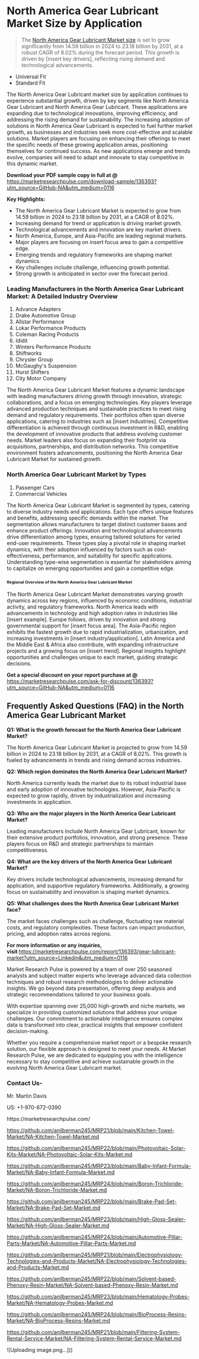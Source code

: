 <h1>North America Gear Lubricant Market&nbsp;Size by Application</h1><blockquote><p>The <a href="https://marketresearchpulse.com/download-sample/136393?utm_source=GitHub-NA&amp;utm_medium=0116">North America Gear Lubricant Market size</a> is set to grow significantly from 14.59 billion in 2024 to 23.18 billion by 2031, at a robust CAGR of 8.02% during the forecast period. This growth is driven by [insert key drivers], reflecting rising demand and technological advancements.</p></blockquote><ul><li>Universal Fit<li> Standard Fit</li></ul><p>The North America Gear Lubricant market size by application continues to experience substantial growth, driven by key segments like North America Gear Lubricant and North America Gear Lubricant. These applications are expanding due to technological innovations, improving efficiency, and addressing the rising demand for sustainability. The increasing adoption of solutions in North America Gear Lubricant is expected to fuel further market growth, as businesses and industries seek more cost-effective and scalable solutions. Market players are focusing on enhancing their offerings to meet the specific needs of these growing application areas, positioning themselves for continued success. As new applications emerge and trends evolve, companies will need to adapt and innovate to stay competitive in this dynamic market.</p><p><strong>Download your PDF sample copy in full at @ </strong><a href="https://marketresearchpulse.com/download-sample/136393?utm_source=GitHub-NA&amp;utm_medium=0116">https://marketresearchpulse.com/download-sample/136393?utm_source=GitHub-NA&amp;utm_medium=0116</a></p><p><strong>Key Highlights: </strong></p><ul><li>The North America Gear Lubricant Market is expected to grow from 14.59 billion in 2024 to 23.18 billion by 2031, at a CAGR of 8.02%.</li><li>Increasing demand for trend or application is driving market growth.</li><li>Technological advancements and innovation are key market drivers.</li><li>North America, Europe, and Asia-Pacific are leading regional markets.</li><li>Major players are focusing on insert focus area to gain a competitive edge.</li><li>Emerging trends and regulatory frameworks are shaping market dynamics.</li><li>Key challenges include challenge, influencing growth potential.</li><li>Strong growth is anticipated in sector over the forecast period.</li></ul><h3>Leading Manufacturers in the North America Gear Lubricant Market: A Detailed Industry Overview</h3><ol><li>Advance Adapters</li><li>Drake Automotive Group</li><li>Allstar Performance</li><li>Lokar Performance Products</li><li>Coleman Racing Products</li><li>Ididit</li><li>Winters Performance Products</li><li>Shiftworks</li><li>Chrysler Group</li><li>McGaughy's Suspension</li><li>Hurst Shifters</li><li>City Motor Company</li></ol><div class="flex max-w-full flex-col flex-grow"><div class="min-h-8 text-message flex w-full flex-col items-end gap-2 whitespace-normal break-words [.text-message+&amp;]:mt-5" dir="auto" data-message-author-role="assistant" data-message-id="fd8432e4-4910-450d-b182-61b7bfb0a01f" data-message-model-slug="gpt-4o"><div class="flex w-full flex-col gap-1 empty:hidden first:pt-[3px]"><div class="markdown prose w-full break-words dark:prose-invert light"><p>The North America Gear Lubricant Market features a dynamic landscape with leading manufacturers driving growth through innovation, strategic collaborations, and a focus on emerging technologies. Key players leverage advanced production techniques and sustainable practices to meet rising demand and regulatory requirements. Their portfolios often span diverse applications, catering to industries such as [insert industries]. Competitive differentiation is achieved through continuous investment in R&amp;D, enabling the development of innovative products that address evolving customer needs. Market leaders also focus on expanding their footprint via acquisitions, partnerships, and distribution networks. This competitive environment fosters advancements, positioning the North America Gear Lubricant Market for sustained growth.</p></div></div></div></div><h3>North America Gear Lubricant Market by Types</h3><ol><li>Passenger Cars<li> Commercial Vehicles</li></ol><div class="flex max-w-full flex-col flex-grow"><div class="min-h-8 text-message flex w-full flex-col items-end gap-2 whitespace-normal break-words [.text-message+&amp;]:mt-5" dir="auto" data-message-author-role="assistant" data-message-id="084470be-0bb7-4664-bddf-5156b4f41249" data-message-model-slug="gpt-4o-mini"><div class="flex w-full flex-col gap-1 empty:hidden first:pt-[3px]"><div class="markdown prose w-full break-words dark:prose-invert light"><p>The North America Gear Lubricant Market is segmented by types, catering to diverse industry needs and applications. Each type offers unique features and benefits, addressing specific demands within the market. The segmentation allows manufacturers to target distinct customer bases and enhance product offerings. Innovation and technological advancements drive differentiation among types, ensuring tailored solutions for varied end-user requirements. These types play a pivotal role in shaping market dynamics, with their adoption influenced by factors such as cost-effectiveness, performance, and suitability for specific applications. Understanding type-wise segmentation is essential for stakeholders aiming to capitalize on emerging opportunities and gain a competitive edge.</p></div></div></div></div><h3><span style="font-size: 11px;">Regional Overview of the North America Gear Lubricant Market</span></h3><div class="flex max-w-full flex-col flex-grow"><div class="min-h-8 text-message flex w-full flex-col items-end gap-2 whitespace-normal break-words [.text-message+&amp;]:mt-5" dir="auto" data-message-author-role="assistant" data-message-id="e9038762-ce64-4e30-91c9-9bd413514231" data-message-model-slug="gpt-4o-mini"><div class="flex w-full flex-col gap-1 empty:hidden first:pt-[3px]"><div class="markdown prose w-full break-words dark:prose-invert light"><p>The North America Gear Lubricant Market demonstrates varying growth dynamics across key regions, influenced by economic conditions, industrial activity, and regulatory frameworks. North America leads with advancements in technology and high adoption rates in industries like [insert example]. Europe follows, driven by innovation and strong governmental support for [insert focus area]. The Asia-Pacific region exhibits the fastest growth due to rapid industrialization, urbanization, and increasing investments in [insert industry/application]. Latin America and the Middle East &amp; Africa also contribute, with expanding infrastructure projects and a growing focus on [insert trend]. Regional insights highlight opportunities and challenges unique to each market, guiding strategic decisions.</p></div></div></div></div><p><strong>Get a special discount on your report purchase at @ </strong><a href="https://marketresearchpulse.com/ask-for-discount/136393?utm_source=GitHub-NA&amp;utm_medium=0116">https://marketresearchpulse.com/ask-for-discount/136393?utm_source=GitHub-NA&amp;utm_medium=0116</a></p><h2>Frequently Asked Questions (FAQ) in the North America Gear Lubricant Market</h2><p><strong>Q1: What is the growth forecast for the North America Gear Lubricant Market?</strong></p><p>The North America Gear Lubricant Market is projected to grow from 14.59 billion in 2024 to 23.18 billion by 2031, at a CAGR of 8.02%. This growth is fueled by advancements in trends and rising demand across industries.</p><p><strong>Q2: Which region dominates the North America Gear Lubricant Market?</strong></p><p>North America currently leads the market due to its robust industrial base and early adoption of innovative technologies. However, Asia-Pacific is expected to grow rapidly, driven by industrialization and increasing investments in application.</p><p><strong>Q3: Who are the major players in the North America Gear Lubricant Market?</strong></p><p>Leading manufacturers include North America Gear Lubricant, known for their extensive product portfolios, innovation, and strong presence. These players focus on R&amp;D and strategic partnerships to maintain competitiveness.</p><p><strong>Q4: What are the key drivers of the North America Gear Lubricant Market?</strong></p><p>Key drivers include technological advancements, increasing demand for application, and supportive regulatory frameworks. Additionally, a growing focus on sustainability and innovation is shaping market dynamics.</p><p><strong>Q5: What challenges does the North America Gear Lubricant Market face?</strong></p><p>The market faces challenges such as challenge, fluctuating raw material costs, and regulatory complexities. These factors can impact production, pricing, and adoption rates across regions.</p><p><strong>For more information or any inquiries, visit&nbsp;</strong><a href="https://marketresearchpulse.com/report/136393/gear-lubricant-market?utm_source=Linkedin&utm_medium=0116">https://marketresearchpulse.com/report/136393/gear-lubricant-market?utm_source=Linkedin&utm_medium=0116</a></p><p>Market Research Pulse is powered by a team of over 250 seasoned analysts and subject matter experts who leverage advanced data collection techniques and robust research methodologies to deliver actionable insights. We go beyond data presentation, offering deep analysis and strategic recommendations tailored to your business goals.</p><p>With expertise spanning over 25,000 high-growth and niche markets, we specialize in providing customized solutions that address your unique challenges. Our commitment to actionable intelligence ensures complex data is transformed into clear, practical insights that empower confident decision-making.</p><p>Whether you require a comprehensive market report or a bespoke research solution, our flexible approach is designed to meet your needs. At Market Research Pulse, we are dedicated to equipping you with the intelligence necessary to stay competitive and achieve sustainable growth in the evolving North America Gear Lubricant market.</p><h3><strong>Contact Us-</strong></h3><p>Mr. Martin Davis</p><p>US: +1-970-672-0390</p><p>https://marketresearchpulse.com/</p><p><a href="https://github.com/anilberman245/MRP21/blob/main/Kitchen-Towel-Market/NA-Kitchen-Towel-Market.md">https://github.com/anilberman245/MRP21/blob/main/Kitchen-Towel-Market/NA-Kitchen-Towel-Market.md</a></p><p><a href="https://github.com/anilberman245/MRP22/blob/main/Photovoltaic-Solar-Kits-Market/NA-Photovoltaic-Solar-Kits-Market.md">https://github.com/anilberman245/MRP22/blob/main/Photovoltaic-Solar-Kits-Market/NA-Photovoltaic-Solar-Kits-Market.md</a></p><p><a href="https://github.com/anilberman245/MRP23/blob/main/Baby-Infant-Formula-Market/NA-Baby-Infant-Formula-Market.md">https://github.com/anilberman245/MRP23/blob/main/Baby-Infant-Formula-Market/NA-Baby-Infant-Formula-Market.md</a></p><p><a href="https://github.com/anilberman245/MRP24/blob/main/Boron-Trichloride-Market/NA-Boron-Trichloride-Market.md">https://github.com/anilberman245/MRP24/blob/main/Boron-Trichloride-Market/NA-Boron-Trichloride-Market.md</a></p><p><a href="https://github.com/anilberman245/MRP22/blob/main/Brake-Pad-Set-Market/NA-Brake-Pad-Set-Market.md">https://github.com/anilberman245/MRP22/blob/main/Brake-Pad-Set-Market/NA-Brake-Pad-Set-Market.md</a></p><p><a href="https://github.com/anilberman245/MRP23/blob/main/High-Gloss-Sealer-Market/NA-High-Gloss-Sealer-Market.md">https://github.com/anilberman245/MRP23/blob/main/High-Gloss-Sealer-Market/NA-High-Gloss-Sealer-Market.md</a></p><p><a href="https://github.com/anilberman245/MRP24/blob/main/Automotive-Pillar-Parts-Market/NA-Automotive-Pillar-Parts-Market.md">https://github.com/anilberman245/MRP24/blob/main/Automotive-Pillar-Parts-Market/NA-Automotive-Pillar-Parts-Market.md</a></p><p><a href="https://github.com/anilberman245/MRP21/blob/main/Electrophysiology-Technologies-and-Products-Market/NA-Electrophysiology-Technologies-and-Products-Market.md">https://github.com/anilberman245/MRP21/blob/main/Electrophysiology-Technologies-and-Products-Market/NA-Electrophysiology-Technologies-and-Products-Market.md</a></p><p><a href="https://github.com/anilberman245/MRP22/blob/main/Solvent-based-Phenoxy-Resin-Market/NA-Solvent-based-Phenoxy-Resin-Market.md">https://github.com/anilberman245/MRP22/blob/main/Solvent-based-Phenoxy-Resin-Market/NA-Solvent-based-Phenoxy-Resin-Market.md</a></p><p><a href="https://github.com/anilberman245/MRP23/blob/main/Hematology-Probes-Market/NA-Hematology-Probes-Market.md">https://github.com/anilberman245/MRP23/blob/main/Hematology-Probes-Market/NA-Hematology-Probes-Market.md</a></p><p><a href="https://github.com/anilberman245/MRP24/blob/main/BioProcess-Resins-Market/NA-BioProcess-Resins-Market.md">https://github.com/anilberman245/MRP24/blob/main/BioProcess-Resins-Market/NA-BioProcess-Resins-Market.md</a></p><p><a href="https://github.com/anilberman245/MRP21/blob/main/Filtering-System-Rental-Service-Market/NA-Filtering-System-Rental-Service-Market.md">https://github.com/anilberman245/MRP21/blob/main/Filtering-System-Rental-Service-Market/NA-Filtering-System-Rental-Service-Market.md</a></p>
![Uploading image.png…]()
